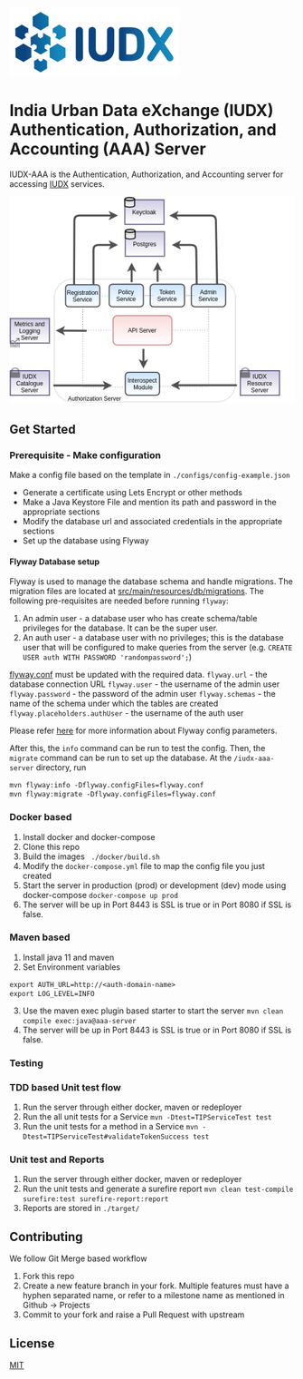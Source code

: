 ![IUDX](./readme/images/iudx.png)
# India Urban Data eXchange (IUDX) Authentication, Authorization, and Accounting (AAA) Server

IUDX-AAA is the Authentication, Authorization, and Accounting server for accessing [IUDX](https://www.iudx.org.in) services.

<p align="center">
<img src="./readme/images/aaa_overview.png">
</p>

## Get Started

### Prerequisite - Make configuration
Make a config file based on the template in `./configs/config-example.json` 
- Generate a certificate using Lets Encrypt or other methods
- Make a Java Keystore File and mention its path and password in the appropriate sections
- Modify the database url and associated credentials in the appropriate sections
- Set up the database using Flyway

#### Flyway Database setup

Flyway is used to manage the database schema and handle migrations. The migration files are located at [src/main/resources/db/migrations](src/main/resources/db/migrations). The following pre-requisites are needed before running `flyway`:
1. An admin user - a database user who has create schema/table privileges for the database. It can be the super user.
2. An auth user - a database user with no privileges; this is the database user that will be configured to make queries from the server 
(e.g. `CREATE USER auth WITH PASSWORD 'randompassword';`)

[flyway.conf](flyway.conf) must be updated with the required data. 
`flyway.url` - the database connection URL
`flyway.user` - the username of the admin user
`flyway.password` - the password of the admin user
`flyway.schemas` - the name of the schema under which the tables are created
`flyway.placeholders.authUser` - the username of the auth user

Please refer [here](https://flywaydb.org/documentation/configuration/parameters/) for more information about Flyway config parameters.

After this, the `info` command can be run to test the config. Then, the `migrate` command can be run to set up the database. At the `/iudx-aaa-server` directory, run

```
mvn flyway:info -Dflyway.configFiles=flyway.conf
mvn flyway:migrate -Dflyway.configFiles=flyway.conf
```

### Docker based
1. Install docker and docker-compose
2. Clone this repo
3. Build the images 
   ` ./docker/build.sh`
4. Modify the `docker-compose.yml` file to map the config file you just created
5. Start the server in production (prod) or development (dev) mode using docker-compose 
   ` docker-compose up prod `
6. The server will be up in Port 8443 is SSL is true or in Port 8080 if SSL is false.

### Maven based
1. Install java 11 and maven
2. Set Environment variables
```
export AUTH_URL=http://<auth-domain-name>
export LOG_LEVEL=INFO
```
3. Use the maven exec plugin based starter to start the server 
   `mvn clean compile exec:java@aaa-server`
4. The server will be up in Port 8443 is SSL is true or in Port 8080 if SSL is false.

### Testing

### TDD based Unit test flow
1. Run the server through either docker, maven or redeployer
2. Run the all unit tests for a Service
   `mvn -Dtest=TIPServiceTest test` 
3. Run the unit tests for a method in a Service
   `mvn -Dtest=TIPServiceTest#validateTokenSuccess test` 

### Unit test and Reports
1. Run the server through either docker, maven or redeployer
2. Run the unit tests and generate a surefire report 
   `mvn clean test-compile surefire:test surefire-report:report`
3. Reports are stored in `./target/`

## Contributing
We follow Git Merge based workflow 
1. Fork this repo
2. Create a new feature branch in your fork. Multiple features must have a hyphen separated name, or refer to a milestone name as mentioned in Github -> Projects 
3. Commit to your fork and raise a Pull Request with upstream

## License
[MIT](./LICENSE)
